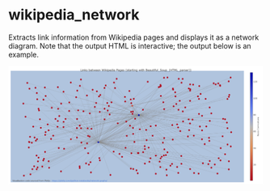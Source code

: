 # wikipedia_network
Extracts link information from Wikipedia pages and displays it as a network diagram. Note that the output HTML is interactive; the output below is an example.

![Image depicting example output of wikipedia network program](https://github.com/sklavoug/wikipedia_network/blob/main/output_example.png)
